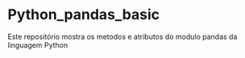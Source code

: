 # Python_pandas_basic
Este repositório mostra os metodos e atributos do modulo pandas da linguagem Python
